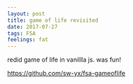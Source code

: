 ```yaml
---
layout: post
title: game of life revisited
date: 2017-07-27
tags: FSA
feelings: fat
---
```


redid game of life in vanillla js. was fun!

<https://github.com/sw-yx/fsa-gameoflife>
